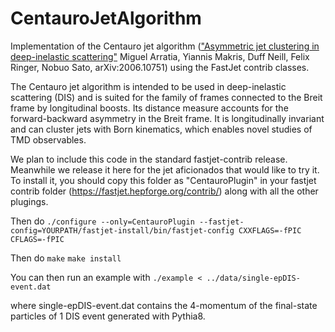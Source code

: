 # CentauroJetAlgorithm
Implementation of the Centauro jet algorithm (["Asymmetric jet clustering in deep-inelastic scattering"](https://arxiv.org/abs/2006.10751) Miguel Arratia, Yiannis Makris, Duff Neill, Felix Ringer, Nobuo Sato, arXiv:2006.10751) using the FastJet contrib classes. 

The Centauro jet algorithm is intended to be used in deep-inelastic scattering (DIS) and is suited for the family of frames connected to the Breit frame by longitudinal boosts. 
Its distance measure accounts for the forward-backward asymmetry in the Breit frame. It is longitudinally invariant and can cluster jets with Born kinematics, which enables novel studies of TMD observables.

We plan to include this code in the standard fastjet-contrib release. Meanwhile we release it here for the jet aficionados that would like to try it. 
To install it, you should copy this folder as "CentauroPlugin" in your fastjet contrib folder (https://fastjet.hepforge.org/contrib/) along with all the other plugings. 

Then do
  `./configure --only=CentauroPlugin --fastjet-config=YOURPATH/fastjet-install/bin/fastjet-config CXXFLAGS=-fPIC CFLAGS=-fPIC`
  
Then do
  `make`
  `make install`
  
You can then run an example with 
  `./example < ../data/single-epDIS-event.dat`

where single-epDIS-event.dat contains the 4-momentum of the final-state particles of 1 DIS event generated with Pythia8. 
